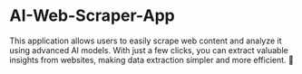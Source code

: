 # AI-Web-Scraper-App
This application allows users to easily scrape web content and analyze it using advanced AI models. With just a few clicks, you can extract valuable insights from websites, making data extraction simpler and more efficient. 🚀
